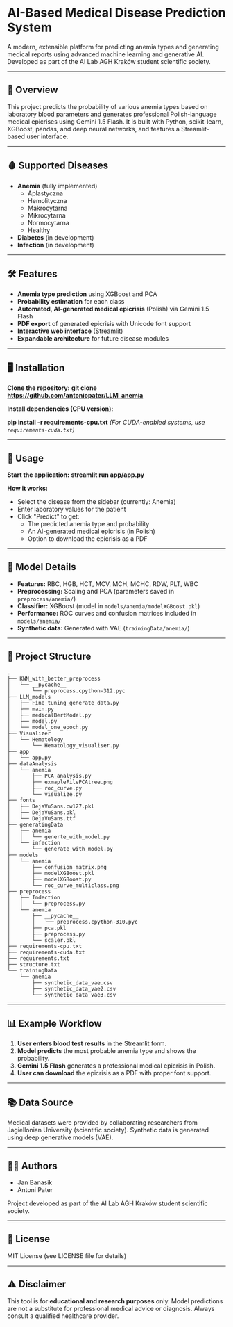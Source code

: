 # AI-Based Medical Disease Prediction System

A modern, extensible platform for predicting anemia types and generating medical reports using advanced machine learning and generative AI. Developed as part of the AI Lab AGH Kraków student scientific society.

---

## 🚀 Overview

This project predicts the probability of various anemia types based on laboratory blood parameters and generates professional Polish-language medical epicrises using Gemini 1.5 Flash. It is built with Python, scikit-learn, XGBoost, pandas, and deep neural networks, and features a Streamlit-based user interface.

---

## 🩸 Supported Diseases

- **Anemia** (fully implemented)
    - Aplastyczna
    - Hemolityczna
    - Makrocytarna
    - Mikrocytarna
    - Normocytarna
    - Healthy
- **Diabetes** (in development)
- **Infection** (in development)

---

## 🛠️ Features

- **Anemia type prediction** using XGBoost and PCA
- **Probability estimation** for each class
- **Automated, AI-generated medical epicrisis** (Polish) via Gemini 1.5 Flash
- **PDF export** of generated epicrisis with Unicode font support
- **Interactive web interface** (Streamlit)
- **Expandable architecture** for future disease modules

---

## 🖥️ Installation

**Clone the repository:**
**git clone https://github.com/antoniopater/LLM_anemia**

**Install dependencies (CPU version):**

**pip install -r requirements-cpu.txt**
*(For CUDA-enabled systems, use `requirements-cuda.txt`)*

---

## 🚦 Usage

**Start the application:**
**streamlit run app/app.py**


**How it works:**
- Select the disease from the sidebar (currently: Anemia)
- Enter laboratory values for the patient
- Click "Predict" to get:
    - The predicted anemia type and probability
    - An AI-generated medical epicrisis (in Polish)
    - Option to download the epicrisis as a PDF

---

## 🧬 Model Details

- **Features:** RBC, HGB, HCT, MCV, MCH, MCHC, RDW, PLT, WBC
- **Preprocessing:** Scaling and PCA (parameters saved in `preprocess/anemia/`)
- **Classifier:** XGBoost (model in `models/anemia/modelXGBoost.pkl`)
- **Performance:** ROC curves and confusion matrices included in `models/anemia/`
- **Synthetic data:** Generated with VAE (`trainingData/anemia/`)

---

## 📂 Project Structure
```
.
├── KNN_with_better_preprocess
│   └── __pycache__
│       └── preprocess.cpython-312.pyc
├── LLM_models
│   ├── Fine_tuning_generate_data.py
│   ├── main.py
│   ├── medicalBertModel.py
│   ├── model.py
│   └── model_one_epoch.py
├── Visualizer
│   └── Hematology
│       └── Hematology_visualiser.py
├── app
│   └── app.py
├── dataAnalysis
│   └── anemia
│       ├── PCA_analysis.py
│       ├── exmapleFilePCAtree.png
│       ├── roc_curve.py
│       └── visualize.py
├── fonts
│   ├── DejaVuSans.cw127.pkl
│   ├── DejaVuSans.pkl
│   └── DejaVuSans.ttf
├── generatingData
│   ├── anemia
│   │   └── generte_with_model.py
│   └── infection
│       └── generate_with_model.py
├── models
│   └── anemia
│       ├── confusion_matrix.png
│       ├── modelXGBoost.pkl
│       ├── modelXGBoost.py
│       └── roc_curve_multiclass.png
├── preprocess
│   ├── Indection
│   │   └── preprocess.py
│   └── anemia
│       ├── __pycache__
│       │   └── preprocess.cpython-310.pyc
│       ├── pca.pkl
│       ├── preprocess.py
│       └── scaler.pkl
├── requirements-cpu.txt
├── requirements-cuda.txt
├── requirements.txt
├── structure.txt
└── trainingData
    └── anemia
        ├── synthetic_data_vae.csv
        ├── synthetic_data_vae2.csv
        └── synthetic_data_vae3.csv
```
---

## 📊 Example Workflow

1. **User enters blood test results** in the Streamlit form.
2. **Model predicts** the most probable anemia type and shows the probability.
3. **Gemini 1.5 Flash** generates a professional medical epicrisis in Polish.
4. **User can download** the epicrisis as a PDF with proper font support.

---

## 📚 Data Source

Medical datasets were provided by collaborating researchers from Jagiellonian University (scientific society). 
Synthetic data is generated using deep generative models (VAE).

---

## 👨‍💻 Authors

- Jan Banasik
- Antoni Pater

Project developed as part of the AI Lab AGH Kraków student scientific society.

---

## 📄 License

MIT License (see LICENSE file for details)

---

## ⚠️ Disclaimer

This tool is for **educational and research purposes** only. Model predictions are not a substitute for professional medical advice or diagnosis. Always consult a qualified healthcare provider.

